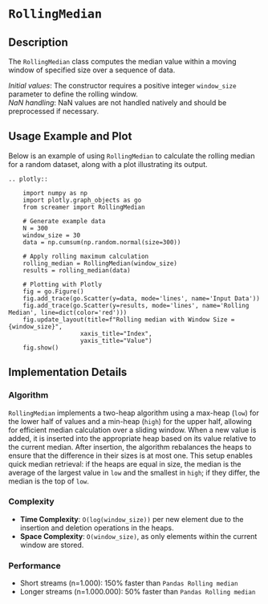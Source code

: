 # `RollingMedian`

## Description
The `RollingMedian` class computes the median value within a moving window of specified size over a sequence of data. 


*Initial values*: The constructor requires a positive integer `window_size` parameter to define the rolling window.  
*NaN handling*: NaN values are not handled natively and should be preprocessed if necessary.

## Usage Example and Plot
Below is an example of using `RollingMedian` to calculate the rolling median for a random dataset, along with a plot illustrating its output.

```{eval-rst}
.. plotly::

    import numpy as np
    import plotly.graph_objects as go
    from screamer import RollingMedian

    # Generate example data
    N = 300
    window_size = 30
    data = np.cumsum(np.random.normal(size=300))

    # Apply rolling maximum calculation
    rolling_median = RollingMedian(window_size)
    results = rolling_median(data)

    # Plotting with Plotly
    fig = go.Figure()
    fig.add_trace(go.Scatter(y=data, mode='lines', name='Input Data'))
    fig.add_trace(go.Scatter(y=results, mode='lines', name='Rolling Median', line=dict(color='red')))
    fig.update_layout(title=f"Rolling median with Window Size = {window_size}",
                    xaxis_title="Index",
                    yaxis_title="Value")
    fig.show()
```


## Implementation Details

### Algorithm

`RollingMedian` implements a two-heap algorithm using a max-heap (`low`) for the lower half of values and a min-heap (`high`) for the upper half, allowing for efficient median calculation over a sliding window. When a new value is added, it is inserted into the appropriate heap based on its value relative to the current median. After insertion, the algorithm rebalances the heaps to ensure that the difference in their sizes is at most one. This setup enables quick median retrieval: if the heaps are equal in size, the median is the average of the largest value in `low` and the smallest in `high`; if they differ, the median is the top of `low`.

### Complexity

* **Time Complexity**: `O(log(window_size))` per new element due to the insertion and deletion operations in the heaps.
* **Space Complexity**: `O(window_size)`, as only elements within the current window are stored.


### Performance

* Short streams (n=1.000): 150% faster than `Pandas Rolling median`
* Longer streams (n=1.000.000): 50% faster than `Pandas Rolling median`
